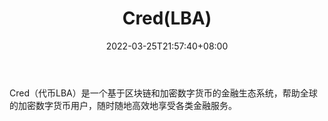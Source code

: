 ﻿---
weight: 
title: "Cred(LBA)"
description: "Cred（代币LBA）是一个基于区块链和加密数字货币的金融生态系统，帮助全球的加密数字货币用户，随时随地高效地享受各类金融服务"
date: 2022-03-25T21:57:40+08:00
lastmod: 2022-03-25T16:45:40+08:00
draft: false
authors: ["Metabd"]
featuredImage: "credlba.webp"
link: ""
tags: ["数字代币","Cred(LBA)"]
categories: ["navigation"]
navigation: ["数字代币"]
lightgallery: true
toc: true
pinned: false
recommend: false
recommend1: false
---
Cred（代币LBA）是一个基于区块链和加密数字货币的金融生态系统，帮助全球的加密数字货币用户，随时随地高效地享受各类金融服务。
